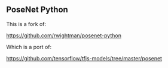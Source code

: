 ## PoseNet Python

This is a fork of:

https://github.com/rwightman/posenet-python

Which is a port of:

https://github.com/tensorflow/tfjs-models/tree/master/posenet



